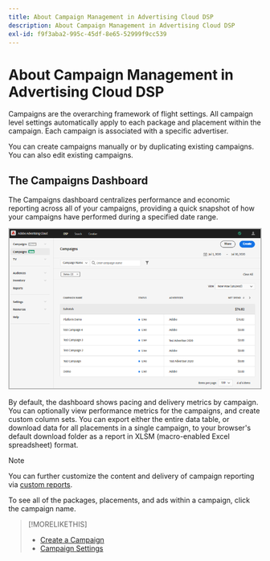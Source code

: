 ```yaml
---
title: About Campaign Management in Advertising Cloud DSP
description: About Campaign Management in Advertising Cloud DSP
exl-id: f9f3aba2-995c-45df-8e65-52999f9cc539
---
```

# About Campaign Management in Advertising Cloud DSP

Campaigns are the overarching framework of flight settings. All campaign level settings automatically apply to each package and placement within the campaign. Each campaign is associated with a specific advertiser.

You can create campaigns manually or by duplicating existing campaigns. You can also edit existing campaigns.

## The Campaigns Dashboard

<!-- standardize on "dashboard" or "view" -->
The Campaigns dashboard centralizes performance and economic reporting across all of your campaigns, providing a quick snapshot of how your campaigns have performed during a specified date range.

![Campaigns dashboard](/help/dsp/assets/campaign-dashboard.png)

By default, the dashboard shows pacing and delivery metrics by campaign. You can optionally view performance metrics for the campaigns, and create custom column sets. You can export either the entire data table, or download data for all placements in a single campaign, to your browser's default download folder as a report in XLSM (macro-enabled Excel spreadsheet) format.

>[!NOTE]
>
>You can further customize the content and delivery of campaign reporting via [custom reports](/help/dsp/reports/report-about.md).

To see all of the packages, placements, and ads within a campaign, click the campaign name.

>[!MORELIKETHIS]
>
>* [Create a Campaign](campaign-create.md)
>* [Campaign Settings](campaign-settings.md)
